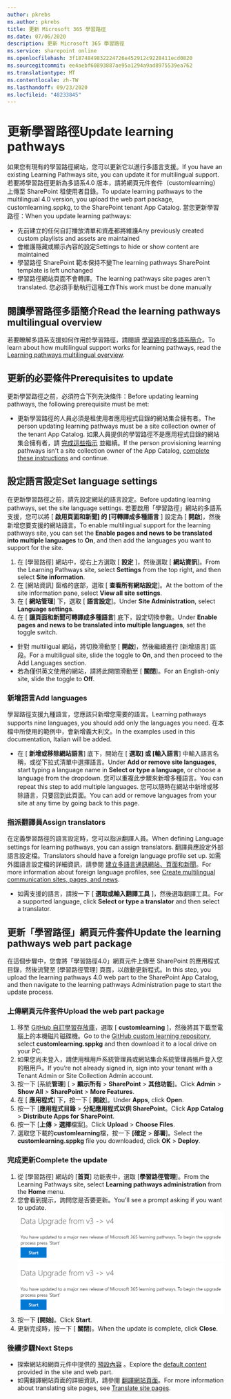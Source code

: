 ```yaml
---
author: pkrebs
ms.author: pkrebs
title: 更新 Microsoft 365 學習路徑
ms.date: 07/06/2020
description: 更新 Microsoft 365 學習路徑
ms.service: sharepoint online
ms.openlocfilehash: 3f1874849832224726e452912c9228411ecd0820
ms.sourcegitcommit: ee4aebf60893887ae95a1294a9ad8975539ea762
ms.translationtype: MT
ms.contentlocale: zh-TW
ms.lasthandoff: 09/23/2020
ms.locfileid: "48233845"
---
```

# <a name="update-learning-pathways"></a><span data-ttu-id="39829-103">更新學習路徑</span><span class="sxs-lookup"><span data-stu-id="39829-103">Update learning pathways</span></span>
<span data-ttu-id="39829-104">如果您有現有的學習路徑網站，您可以更新它以進行多語言支援。</span><span class="sxs-lookup"><span data-stu-id="39829-104">If you have an existing Learning Pathways site, you can update it for multilingual support.</span></span> <span data-ttu-id="39829-105">若要將學習路徑更新為多語系4.0 版本，請將網頁元件套件（customlearning）上傳至 SharePoint 租使用者目錄。</span><span class="sxs-lookup"><span data-stu-id="39829-105">To update learning pathways to the multilingual 4.0 version, you upload the web part package, customlearning.sppkg, to the SharePoint tenant App Catalog.</span></span> <span data-ttu-id="39829-106">當您更新學習路徑：</span><span class="sxs-lookup"><span data-stu-id="39829-106">When you update learning pathways:</span></span>  

- <span data-ttu-id="39829-107">先前建立的任何自訂播放清單和資產都將維護</span><span class="sxs-lookup"><span data-stu-id="39829-107">Any previously created custom playlists and assets are maintained</span></span>
- <span data-ttu-id="39829-108">會維護隱藏或顯示內容的設定</span><span class="sxs-lookup"><span data-stu-id="39829-108">Settings to hide or show content are maintained</span></span>
- <span data-ttu-id="39829-109">學習路徑 SharePoint 範本保持不變</span><span class="sxs-lookup"><span data-stu-id="39829-109">The learning pathways SharePoint template is left unchanged</span></span>
- <span data-ttu-id="39829-110">學習路徑網站頁面不會轉譯。</span><span class="sxs-lookup"><span data-stu-id="39829-110">The learning pathways site pages aren't translated.</span></span> <span data-ttu-id="39829-111">您必須手動執行這種工作</span><span class="sxs-lookup"><span data-stu-id="39829-111">This work must be done manually</span></span>

## <a name="read-the-learning-pathways-multilingual-overview"></a><span data-ttu-id="39829-112">閱讀學習路徑多語簡介</span><span class="sxs-lookup"><span data-stu-id="39829-112">Read the learning pathways multilingual overview</span></span>
<span data-ttu-id="39829-113">若要瞭解多語系支援如何作用於學習路徑，請閱讀 [學習路徑的多語系簡介](custom_overview.md)。</span><span class="sxs-lookup"><span data-stu-id="39829-113">To learn about how multilingual support works for learning pathways, read the [Learning pathways multilingual overview](custom_overview.md).</span></span> 

## <a name="prerequisites-to-update"></a><span data-ttu-id="39829-114">更新的必要條件</span><span class="sxs-lookup"><span data-stu-id="39829-114">Prerequisites to update</span></span>
<span data-ttu-id="39829-115">更新學習路徑之前，必須符合下列先決條件：</span><span class="sxs-lookup"><span data-stu-id="39829-115">Before updating learning pathways, the following prerequisite must be met:</span></span>
- <span data-ttu-id="39829-116">更新學習路徑的人員必須是租使用者應用程式目錄的網站集合擁有者。</span><span class="sxs-lookup"><span data-stu-id="39829-116">The person updating learning pathways must be a site collection owner of the tenant App Catalog.</span></span> <span data-ttu-id="39829-117">如果人員提供的學習路徑不是應用程式目錄的網站集合擁有者，請 [完成這些指示](addappadmin.md) 並繼續。</span><span class="sxs-lookup"><span data-stu-id="39829-117">If the person provisioning learning pathways isn't a site collection owner of the App Catalog, [complete these instructions](addappadmin.md) and continue.</span></span> 

## <a name="set-language-settings"></a><span data-ttu-id="39829-118">設定語言設定</span><span class="sxs-lookup"><span data-stu-id="39829-118">Set language settings</span></span> 
<span data-ttu-id="39829-119">在更新學習路徑之前，請先設定網站的語言設定。</span><span class="sxs-lookup"><span data-stu-id="39829-119">Before updating learning pathways, set the site language settings.</span></span> <span data-ttu-id="39829-120">若要啟用「學習路徑」網站的多語系支援，您可以將 [ **啟用頁面和新聞] 的 [可轉譯成多種語言** ] 設定為 [ **開啟**]，然後新增您要支援的網站語言。</span><span class="sxs-lookup"><span data-stu-id="39829-120">To enable multilingual support for the learning pathways site, you can set the **Enable pages and news to be translated into multiple languages** to **On**, and then add the languages you want to support for the site.</span></span>
1.  <span data-ttu-id="39829-121">在 [學習路徑] 網站中，從右上方選取 [ **設定** ]，然後選取 [ **網站資訊**]。</span><span class="sxs-lookup"><span data-stu-id="39829-121">From the Learning Pathways site, select **Settings** from the top right, and then select **Site information**.</span></span>
2.  <span data-ttu-id="39829-122">在 [網站資訊] 窗格的底部，選取 [ **查看所有網站設定**]。</span><span class="sxs-lookup"><span data-stu-id="39829-122">At the bottom of the site information pane, select **View all site settings**.</span></span>
3.  <span data-ttu-id="39829-123">在 [ **網站管理**] 下，選取 [ **語言設定**]。</span><span class="sxs-lookup"><span data-stu-id="39829-123">Under **Site Administration**, select **Language settings**.</span></span>
4.  <span data-ttu-id="39829-124">在 [ **讓頁面和新聞可轉譯成多種語言**] 底下，設定切換參數。</span><span class="sxs-lookup"><span data-stu-id="39829-124">Under **Enable pages and news to be translated into multiple languages**, set the toggle switch.</span></span> 
- <span data-ttu-id="39829-125">針對 multiligual 網站，將切換滑動至 [ **開啟**]，然後繼續進行 [新增語言] 區段。</span><span class="sxs-lookup"><span data-stu-id="39829-125">For a multiligual site, slide the toggle to **On**, and then proceed to the Add Languages section.</span></span> 
- <span data-ttu-id="39829-126">若為僅供英文使用的網站，請將此開關滑動至 [ **關閉**]。</span><span class="sxs-lookup"><span data-stu-id="39829-126">For an English-only site, slide the toggle to **Off**.</span></span>

### <a name="add-languages"></a><span data-ttu-id="39829-127">新增語言</span><span class="sxs-lookup"><span data-stu-id="39829-127">Add languages</span></span>
<span data-ttu-id="39829-128">學習路徑支援九種語言，您應該只新增您需要的語言。</span><span class="sxs-lookup"><span data-stu-id="39829-128">Learning pathways supports nine languages, you should add only the languages you need.</span></span> <span data-ttu-id="39829-129">在本檔中所使用的範例中，會新增義大利文。</span><span class="sxs-lookup"><span data-stu-id="39829-129">In the examples used in this documentation, Italian will be added.</span></span> 
- <span data-ttu-id="39829-130">在 [ **新增或移除網站語言**] 底下，開始在 [ **選取] 或 [輸入語言**] 中輸入語言名稱，或從下拉式清單中選擇語言。</span><span class="sxs-lookup"><span data-stu-id="39829-130">Under **Add or remove site languages**, start typing a language name in **Select or type a language**, or choose a language from the dropdown.</span></span> <span data-ttu-id="39829-131">您可以重複此步驟來新增多種語言。</span><span class="sxs-lookup"><span data-stu-id="39829-131">You can repeat this step to add multiple languages.</span></span> <span data-ttu-id="39829-132">您可以隨時在網站中新增或移除語言，只要回到此頁面。</span><span class="sxs-lookup"><span data-stu-id="39829-132">You can add or remove languages from your site at any time by going back to this page.</span></span>
 
### <a name="assign-translators"></a><span data-ttu-id="39829-133">指派翻譯員</span><span class="sxs-lookup"><span data-stu-id="39829-133">Assign translators</span></span>
<span data-ttu-id="39829-134">在定義學習路徑的語言設定時，您可以指派翻譯人員。</span><span class="sxs-lookup"><span data-stu-id="39829-134">When defining Language settings for learning pathways, you can assign translators.</span></span> <span data-ttu-id="39829-135">翻譯員應設定外部語言設定檔。</span><span class="sxs-lookup"><span data-stu-id="39829-135">Translators should have a foreign language profile set up.</span></span> <span data-ttu-id="39829-136">如需外國語言設定檔的詳細資訊，請參閱 [建立多語言通訊網站、頁面和新聞](https://support.office.com/article/2bb7d610-5453-41c6-a0e8-6f40b3ed750c)。</span><span class="sxs-lookup"><span data-stu-id="39829-136">For more information about foreign language profiles, see [Create multilingual communication sites, pages, and news](https://support.office.com/article/2bb7d610-5453-41c6-a0e8-6f40b3ed750c).</span></span>  
- <span data-ttu-id="39829-137">如需支援的語言，請按一下 [ **選取或輸入翻譯工具** ]，然後選取翻譯工具。</span><span class="sxs-lookup"><span data-stu-id="39829-137">For a supported language, click **Select or type a translator** and then select a translator.</span></span> 

## <a name="update-the-learning-pathways-web-part-package"></a><span data-ttu-id="39829-138">更新「學習路徑」網頁元件套件</span><span class="sxs-lookup"><span data-stu-id="39829-138">Update the learning pathways web part package</span></span>
<span data-ttu-id="39829-139">在這個步驟中，您會將「學習路徑4.0」網頁元件上傳至 SharePoint 的應用程式目錄，然後流覽至 [學習路徑管理] 頁面，以啟動更新程式。</span><span class="sxs-lookup"><span data-stu-id="39829-139">In this step, you upload the learning pathways 4.0 web part to the SharePoint App Catalog, and then navigate to the learning pathways Administration page to start the update process.</span></span>

### <a name="upload-the-web-part-package"></a><span data-ttu-id="39829-140">上傳網頁元件套件</span><span class="sxs-lookup"><span data-stu-id="39829-140">Upload the web part package</span></span>
1.  <span data-ttu-id="39829-141">移至 [GitHub 自訂學習存放庫](https://github.com/pnp/custom-learning-office-365/tree/master/webpart)，選取 [ **customlearning** ]，然後將其下載至電腦上的本機磁片磁碟機。</span><span class="sxs-lookup"><span data-stu-id="39829-141">Go to the [GitHub custom learning repository](https://github.com/pnp/custom-learning-office-365/tree/master/webpart), select **customlearning.sppkg** and then download it to a local drive on your PC.</span></span>
2.  <span data-ttu-id="39829-142">如果您尚未登入，請使用租用戶系統管理員或網站集合系統管理員帳戶登入您的租用戶。</span><span class="sxs-lookup"><span data-stu-id="39829-142">If you’re not already signed in, sign into your tenant with a Tenant Admin or Site Collection Admin account.</span></span> 
3.  <span data-ttu-id="39829-143">按一下 [系統**管理**] [  >  **顯示所有**  >  **SharePoint**  >  **其他功能**]。</span><span class="sxs-lookup"><span data-stu-id="39829-143">Click **Admin** > **Show All** > **SharePoint** > **More Features**.</span></span> 
4.  <span data-ttu-id="39829-144">在 [ **應用程式**] 下，按一下 [ **開啟**]。</span><span class="sxs-lookup"><span data-stu-id="39829-144">Under **Apps**, click **Open**.</span></span> 
5.  <span data-ttu-id="39829-145">按一下 [**應用程式目錄**  >  **分配應用程式以供 SharePoint**。</span><span class="sxs-lookup"><span data-stu-id="39829-145">Click **App Catalog** > **Distribute Apps for SharePoint**.</span></span> 
6.  <span data-ttu-id="39829-146">按一下 [**上傳**  >  **選擇**檔案]。</span><span class="sxs-lookup"><span data-stu-id="39829-146">Click **Upload** > **Choose Files**.</span></span> 
7.  <span data-ttu-id="39829-147">選取您下載的**customlearning**檔，按一下 **[確定**  >  **部署**]。</span><span class="sxs-lookup"><span data-stu-id="39829-147">Select the **customlearning.sppkg** file you downloaded, click **OK** > **Deploy**.</span></span> 

### <a name="complete-the-update"></a><span data-ttu-id="39829-148">完成更新</span><span class="sxs-lookup"><span data-stu-id="39829-148">Complete the update</span></span>
1.  <span data-ttu-id="39829-149">從 [學習路徑] 網站的 [**首頁**] 功能表中，選取 [**學習路徑管理**]。</span><span class="sxs-lookup"><span data-stu-id="39829-149">From the Learning Pathways site, select **Learning pathways administration** from the **Home** menu.</span></span> 
2.  <span data-ttu-id="39829-150">您會看到提示，詢問您是否要更新。</span><span class="sxs-lookup"><span data-stu-id="39829-150">You’ll see a prompt asking if you want to update.</span></span> 
<span data-ttu-id="39829-151">![custom_update_adminprompt_ml.png](media/custom_update_adminprompt_ml.png)</span><span class="sxs-lookup"><span data-stu-id="39829-151">![custom_update_adminprompt_ml.png](media/custom_update_adminprompt_ml.png)</span></span>
3.  <span data-ttu-id="39829-152">按一下 **[開始]**。</span><span class="sxs-lookup"><span data-stu-id="39829-152">Click **Start**.</span></span> 
4. <span data-ttu-id="39829-153">更新完成時，按一下 [ **關閉**]。</span><span class="sxs-lookup"><span data-stu-id="39829-153">When the update is complete, click **Close**.</span></span> 

### <a name="next-steps"></a><span data-ttu-id="39829-154">後續步驟</span><span class="sxs-lookup"><span data-stu-id="39829-154">Next Steps</span></span>
- <span data-ttu-id="39829-155">探索網站和網頁元件中提供的 [預設內容](custom_exploresite.md) 。</span><span class="sxs-lookup"><span data-stu-id="39829-155">Explore the [default content](custom_exploresite.md) provided in the site and web part.</span></span>
- <span data-ttu-id="39829-156">如需翻譯網站頁面的詳細資訊，請參閱 [翻譯網站頁面](custom_translate_page_ml.md)。</span><span class="sxs-lookup"><span data-stu-id="39829-156">For more information about translating site pages, see [Translate site pages](custom_translate_page_ml.md).</span></span> 

